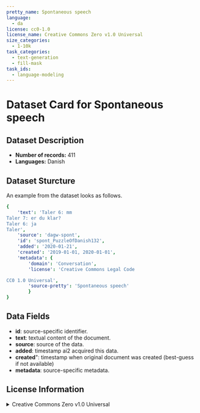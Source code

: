```yaml
---
pretty_name: Spontaneous speech
language:
  - da
license: cc0-1.0
license_name: Creative Commons Zero v1.0 Universal
size_categories:
  - 1-10k
task_categories:
  - text-generation
  - fill-mask
task_ids:
  - language-modeling
---
```

# Dataset Card for Spontaneous speech
## Dataset Description
- **Number of records:** 411
- **Languages:** Danish
## Dataset Sturcture
An example from the dataset looks as follows.
```yaml
{
    'text': 'Taler 6: mm
Taler 7: er du klar?
Taler 6: ja
Taler',
    'source': 'dagw-spont',
    'id': 'spont_PuzzleOfDanish132',
    'added': '2020-01-21',
    'created': '2019-01-01, 2020-01-01',
    'metadata': {
        'domain': 'Conversation',
        'license': 'Creative Commons Legal Code

CC0 1.0 Universal',
        'source-pretty': 'Spontaneous speech'
        }
}
```

## Data Fields

- **id**: source-specific identifier.
- **text**: textual content of the document.
- **source**: source of the data.
- **added**: timestamp ai2 acquired this data.
- **created**": timestamp when original document was created (best-guess if not available)
- **metadata**: source-specific metadata.

## License Information
<details>
<summary>Creative Commons Zero v1.0 Universal</summary>
<p>
Creative Commons Legal Code

CC0 1.0 Universal
</p>
</details>
